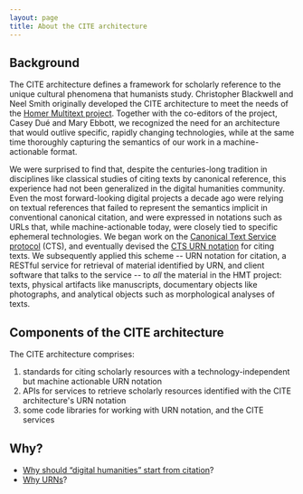 ```yaml
---
layout: page
title: About the CITE architecture
---
```


## Background

The CITE architecture defines a framework for scholarly reference to the unique cultural phenomena that humanists study.   Christopher Blackwell and Neel Smith originally developed the CITE architecture to meet the needs of the [Homer Multitext project](http://homermultitext.github.io).   Together with the co-editors of the project, Casey Dué and Mary Ebbott, we recognized the need for an architecture that would outlive specific, rapidly changing technologies, while at the same time thoroughly capturing the semantics of our work in a machine-actionable format.  

We were surprised to find that, despite the centuries-long tradition in disciplines like classical studies of citing texts by canonical reference, this experience had not been generalized in the digital humanities community.  Even the most forward-looking digital projects a decade ago were relying on textual references that failed to represent the semantics implicit in conventional canonical citation, and were expressed in notations such as URLs that, while machine-actionable today,  were closely tied to specific ephemeral technologies.  We began work on the [Canonical Text Service protocol](http://cite-architecture.github.io/cts/) (CTS), and eventually devised the [CTS URN notation](ctsurn) for citing texts.   We subsequently applied this scheme -- URN notation for citation, a RESTful  service for retrieval of material identified by URN, and client software that talks to the service -- to *all* the material in the HMT project: texts, physical artifacts like manuscripts, documentary objects like photographs, and analytical objects such as morphological analyses of texts.


[cts_urn_spec]: http://cite-architecture.github.io/ctsurn_spec/


## Components of the CITE architecture ##


The CITE architecture comprises:


1. standards for citing scholarly resources with a technology-independent but machine actionable URN notation
2. APIs for services to retrieve scholarly resources identified with the CITE architecture's URN notation
3. some code libraries for working with URN notation, and the CITE services



## Why? ##


- [Why should “digital humanities” start from citation](whycitation)?
- [Why URNs](whyurns)?

